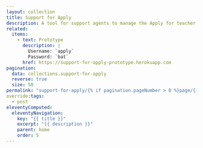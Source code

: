 ```yaml
---
layout: collection
title: Support for Apply
description: A tool for support agents to manage the Apply for teacher training service
related:
  items:
    - text: Prototype
      description: |
        Username: `apply`
        Password: `bat`
      href: https://support-for-apply-prototype.herokuapp.com
pagination:
  data: collections.support-for-apply
  reverse: true
  size: 50
permalink: "support-for-apply/{% if pagination.pageNumber > 0 %}page/{{ pagination.pageNumber + 1 }}{% endif %}/"
override:tags:
  - post
eleventyComputed:
  eleventyNavigation:
    key: "{{ title }}"
    excerpt: "{{ description }}"
    parent: home
    order: 5
---
```

